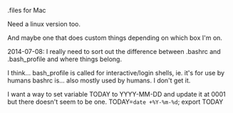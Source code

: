 .files for Mac

Need a linux version too. 

And maybe one that does custom things depending on which box I'm on.

2014-07-08: I really need to sort out the difference between .bashrc and .bash_profile and where things belong.

I think...
bash_profile is called for interactive/login shells, ie. it's for use by humans
bashrc is... also mostly used by humans. I don't get it.

I want a way to set variable TODAY to YYYY-MM-DD and update it at 0001 but there doesn't seem to be one.
TODAY=`date +%Y-%m-%d`; export TODAY
